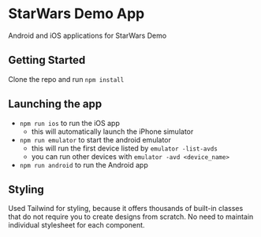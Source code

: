 # StarWars Demo App

Android and iOS applications for StarWars Demo

## Getting Started

Clone the repo and run `npm install`

## Launching the app

- `npm run ios` to run the iOS app
  - this will automatically launch the iPhone simulator
- `npm run emulator` to start the android emulator
  - this will run the first device listed by `emulator -list-avds`
  - you can run other devices with `emulator -avd <device_name>`
- `npm run android` to run the Android app

## Styling

Used Tailwind for styling, because it offers thousands of built-in classes that do not require you to create designs from scratch.
No need to maintain individual stylesheet for each component.

